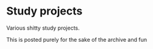 # Study projects

Various  shitty study projects.

This is posted purely for the sake of the archive and fun